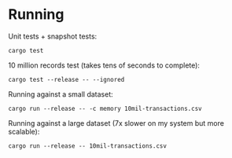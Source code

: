 
# Running

Unit tests + snapshot tests:

    cargo test

10 million records test (takes tens of seconds to complete):

    cargo test --release -- --ignored

Running against a small dataset:

    cargo run --release -- -c memory 10mil-transactions.csv

Running against a large dataset (7x slower on my system but more scalable):

    cargo run --release -- 10mil-transactions.csv
